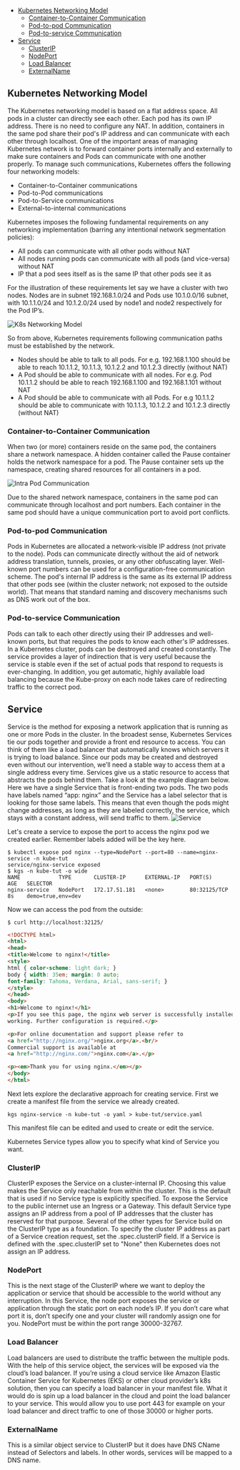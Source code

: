 - [Kubernetes Networking Model](#kubernetes-networking-model)
  - [Container-to-Container Communication](#container-to-container-communication)
  - [Pod-to-pod Communication](#pod-to-pod-communication)
  - [Pod-to-service Communication](#pod-to-service-communication)
- [Service](#service)
  - [ClusterIP](#clusterip)
  - [NodePort](#nodeport)
  - [Load Balancer](#load-balancer)
  - [ExternalName](#externalname)


## Kubernetes Networking Model

The Kubernetes networking model is based on a flat address space. All pods in a cluster can directly see each other. Each pod has its own IP address. There is no need to configure any NAT. In addition, containers in the same pod share their pod's IP address and can communicate with each other through localhost.
One of the important areas of managing Kubernetes network is to forward container ports internally and externally to make sure containers and Pods can communicate with one another properly. To manage such communications, Kubernetes offers the following four networking models:

- Container-to-Container communications
- Pod-to-Pod communications
- Pod-to-Service communications
- External-to-internal communications

Kubernetes imposes the following fundamental requirements on any networking implementation (barring any intentional network segmentation policies):
- All pods can communicate with all other pods without NAT
- All nodes running pods can communicate with all pods (and vice-versa) without NAT
- IP that a pod sees itself as is the same IP that other pods see it as

For the illustration of these requirements let say we have a cluster with two nodes. Nodes are in subnet 192.168.1.0/24 and Pods use 10.1.0.0/16 subnet, with 10.1.1.0/24 and 10.1.2.0/24 used by node1 and node2 respectively for the Pod IP’s.

![K8s Networking Model](image.png)

So from above, Kubernetes requirements following communication paths must be established by the network.

- Nodes should be able to talk to all pods. For e.g. 192.168.1.100 should be able to reach 10.1.1.2, 10.1.1.3, 10.1.2.2 and 10.1.2.3 directly (without NAT)
- A Pod should be able to communicate with all nodes. For e.g. Pod 10.1.1.2 should be able to reach 192.168.1.100 and 192.168.1.101 without NAT
- A Pod should be able to communicate with all Pods. For e.g 10.1.1.2 should be able to communicate with 10.1.1.3, 10.1.2.2 and 10.1.2.3 directly (without NAT)

### Container-to-Container Communication

When two (or more) containers reside on the same pod, the containers share a network namespace. A hidden container called the Pause container holds the network namespace for a pod. The Pause container sets up the namespace, creating shared resources for all containers in a pod.

![Intra Pod Communication](image-1.png)

Due to the shared network namespace, containers in the same pod can communicate through localhost and port numbers. Each container in the same pod should have a unique communication port to avoid port conflicts.

### Pod-to-pod Communication

Pods in Kubernetes are allocated a network-visible IP address (not private to the node). Pods can communicate directly without the aid of network address translation, tunnels, proxies, or any other obfuscating layer. Well-known port numbers can be used for a configuration-free communication scheme. The pod's internal IP address is the same as its external IP address that other pods see (within the cluster network; not exposed to the outside world). That means that standard naming and discovery mechanisms such as DNS work out of the box.

### Pod-to-service Communication
Pods can talk to each other directly using their IP addresses and well-known ports, but that requires the pods to know each other's IP addresses. In a Kubernetes cluster, pods can be destroyed and created constantly. The service provides a layer of indirection that is very useful because the service is stable even if the set of actual pods that respond to requests is ever-changing. In addition, you get automatic, highly available load balancing because the Kube-proxy on each node takes care of redirecting traffic to the correct pod.

## Service
Service is the method for exposing a network application that is running as one or more Pods in the cluster.
In the broadest sense, Kubernetes Services tie our pods together and provide a front end resource to access. You can think of them like a load balancer that automatically knows which servers it is trying to load balance. Since our pods may be created and destroyed even without our intervention, we’ll need a stable way to access them at a single address every time. Services give us a static resource to access that abstracts the pods behind them.
Take a look at the example diagram below. Here we have a single Service that is front-ending two pods. The two pods have labels named “app: nginx” and the Service has a label selector that is looking for those same labels. This means that even though the pods might change addresses, as long as they are labeled correctly, the service, which stays with a constant address, will send traffic to them.
![Service](image-2.png)

Let's create a service to expose the port to access the nginx pod we created earlier. Remember labels added will be the key here.
```
$ kubectl expose pod nginx --type=NodePort --port=80 --name=nginx-service -n kube-tut
service/nginx-service exposed
$ kgs -n kube-tut -o wide
NAME            TYPE       CLUSTER-IP      EXTERNAL-IP   PORT(S)        AGE   SELECTOR
nginx-service   NodePort   172.17.51.181   <none>        80:32125/TCP   8s    demo=true,env=dev
```

Now we can access the pod from the outside:
```
$ curl http://localhost:32125/
```
```html
<!DOCTYPE html>
<html>
<head>
<title>Welcome to nginx!</title>
<style>
html { color-scheme: light dark; }
body { width: 35em; margin: 0 auto;
font-family: Tahoma, Verdana, Arial, sans-serif; }
</style>
</head>
<body>
<h1>Welcome to nginx!</h1>
<p>If you see this page, the nginx web server is successfully installed and
working. Further configuration is required.</p>

<p>For online documentation and support please refer to
<a href="http://nginx.org/">nginx.org</a>.<br/>
Commercial support is available at
<a href="http://nginx.com/">nginx.com</a>.</p>

<p><em>Thank you for using nginx.</em></p>
</body>
</html>
```

Next lets explore the declarative approach for creating service. 
First we create a manifest file from the service we already created.
```
kgs nginx-service -n kube-tut -o yaml > kube-tut/service.yaml
```
This manifest file can be edited and used to create or edit the service.

Kubernetes Service types allow you to specify what kind of Service you want.

### ClusterIP
ClusterIP exposes the Service on a cluster-internal IP. Choosing this value makes the Service only reachable from within the cluster. This is the default that is used if no Service type is explicitly specified. To expose the Service to the public internet use an Ingress or a Gateway.
This default Service type assigns an IP address from a pool of IP addresses that the cluster has reserved for that purpose.
Several of the other types for Service build on the ClusterIP type as a foundation.
To specify the cluster IP address as part of a Service creation request, set the .spec.clusterIP field.
If a Service is defined with the .spec.clusterIP set to "None" then Kubernetes does not assign an IP address. 

### NodePort
This is the next stage of the ClusterIP where we want to deploy the application or service that should be accessible to the world without any interruption. In this Service, the node port exposes the service or application through the static port on each node’s IP. If you don’t care what port it is, don’t specify one and your cluster will randomly assign one for you.
NodePort must be within the port range 30000-32767.

### Load Balancer
Load balancers are used to distribute the traffic between the multiple pods. With the help of this service object, the services will be exposed via the cloud’s load balancer.
If you’re using a cloud service like Amazon Elastic Container Service for Kubernetes (EKS) or other cloud provider’s k8s solution, then you can specify a load balancer in your manifest file. What it would do is spin up a load balancer in the cloud and point the load balancer to your service. This would allow you to use port 443 for example on your load balancer and direct traffic to one of those 30000 or higher ports.

### ExternalName
This is a similar object service to ClusterIP but it does have DNS CName instead of Selectors and labels. In other words, services will be mapped to a DNS name.